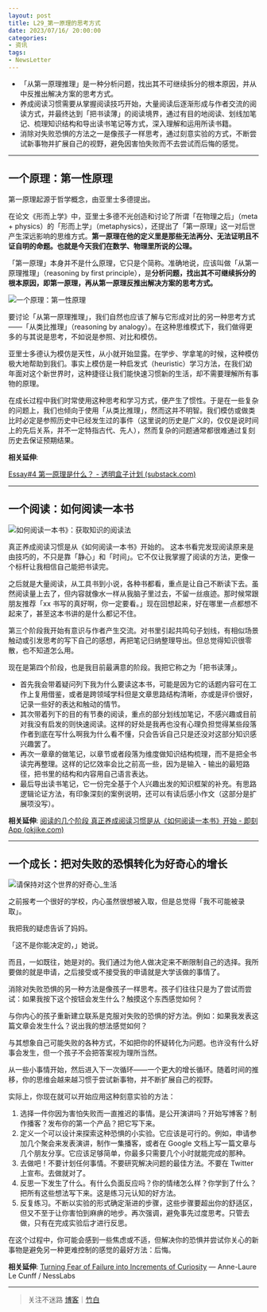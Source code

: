 ```yaml
---
layout: post
title: L29_第一原理的思考方式
date: 2023/07/16/ 20:00:00
categories:
- 资讯
tags:
- NewsLetter
---
```


- 「从第一原理推理」是一种分析问题，找出其不可继续拆分的根本原因，并从中反推出解决方案的思考方式。
- 养成阅读习惯需要从掌握阅读技巧开始，大量阅读后逐渐形成与作者交流的阅读方式，并最终达到「把书读薄」的阅读境界，通过有目的地阅读、划线加笔记、梳理知识结构和导出读书笔记等方式，深入理解和运用所读书籍。
- 消除对失败恐惧的方法之一是像孩子一样思考，通过刻意实验的方式，不断尝试新事物并扩展自己的视野，避免因害怕失败而不去尝试而后悔的感觉。

---

## 一个原理：第一性原理

第一原理起源于哲学概念，由亚里士多德提出。

在论文《形而上学》中，亚里士多德不光创造和讨论了所谓「在物理之后」（meta + physics）的「形而上学」（metaphysics），还提出了「第一原理」这一对后世产生深远影响的思维方式。**第一原理在他的定义里是那些无法再分、无法证明且不证自明的命题。也就是今天我们在数学、物理里所说的公理。**

「第一原理」本身并不是什么原理，它只是个简称。准确地说，应该叫做「从第一原理推理」（reasoning by first principle），是**分析问题，找出其不可继续拆分的根本原因，即第一原理，再从第一原理反推出解决方案的思考方式。**

![一个原理：第一性原理](https://pics.naaln.com/blog/2023-07-16-e386d7.jpeg-basicBlog)

要讨论「从第一原理推理」，我们自然也应该了解与它形成对比的另一种思考方式——「从类比推理」（reasoning by analogy）。在这种思维模式下，我们做得更多的与其说是思考，不如说是参照、对比和模仿。

亚里士多德认为模仿是天性，从小就开始显露。在学步、学拿笔的时候，这种模仿极大地帮助到我们。事实上模仿是一种启发式（heuristic）学习方法，在我们幼年面对这个新世界时，这种捷径让我们能快速习惯新的生活，却不需要理解所有事物的原理。

在成长过程中我们时常使用这种思考和学习方式，便产生了惯性。于是在一些复杂的问题上，我们也倾向于使用「从类比推理」，然而这并不明智。我们模仿或做类比时必定是参照历史中已经发生过的事件（这里说的历史是广义的，仅仅是说时间上的先后关系，并不一定特指古代、先人），然而复杂的问题通常都很难通过复刻历史去保证预期结果。

**相关延伸**:

[Essay#4 第一原理是什么？ - 透明盒子计划 (substack.com)](https://clearbox.substack.com/p/7db)

---

## 一个阅读：如何阅读一本书

![如何阅读一本书》：获取知识的阅读法](https://pics.naaln.com/blog/2023-07-23-9317ac.jpg-basicBlog)

真正养成阅读习惯是从《如何阅读一本书》开始的。
这本书看完发现阅读原来是由技巧的，不只是靠「静心」和「时间」。它不仅让我掌握了阅读的方法，更像一个标杆让我相信自己能把书读完。

之后就是大量阅读，从工具书到小说，各种书都看，重点是让自己不断读下去。虽然阅读量上去了，但内容就像水一样从我脑子里过去，不留一丝痕迹。那时候常跟朋友推荐「xx 书写的真好啊，你一定要看。」现在回想起来，好在哪里一点都想不起来了，甚至这本书讲的是什么都记不住。

第三个阶段我开始有意识与作者产生交流。对书里引起共鸣句子划线，有相似场景触动或引发思考的写下自己的感想，再把笔记归纳整理导出。但总觉得知识很零散，也不知道怎么用。

现在是第四个阶段，也是我目前最满意的阶段。我把它称之为「把书读薄」。

- 首先我会带着疑问列下我为什么要读这本书，可能是因为它的话题内容可在工作上复用借鉴，或者是跨领域学科但是文章思路结构清晰，亦或是评价很好，记录一些好的表达和触动的情节。
- 其次带着列下的目的有节奏的阅读，重点的部分划线加笔记，不感兴趣或目前对我没有启发的则快速阅读。这样的好处是我再也没有心理负担觉得某些段落作者到底在写什么啊我为什么看不懂，只会告诉自己只是还没对这部分知识感兴趣罢了。
- 再次一章章的做笔记，以章节或者段落为维度做知识结构梳理，而不是把全书读完再整理。这样的记忆效率会比之前高一些，因为是输入 - 输出的最短路径，把书里的结构和内容用自己语言表达。
- 最后导出读书笔记，它一份完全基于个人兴趣出发的知识框架的补充。有思路逻辑论证方法，有印象深刻的案例说明，还可以有读后感小作文（这部分是扩展项没写）。

**相关延伸**:
[阅读的几个阶段 真正养成阅读习惯是从《如何阅读一本书》开始 - 即刻App (okjike.com)](https://m.okjike.com/originalPosts/64b5613ff14149eb213374e5?s=eyJ1IjoiNTg1ZjY5MjcwNjI0OTkwMDEyZjQ4MGRhIiwiZCI6MX0%3D)

---

## 一个成长：把对失败的恐惧转化为好奇心的增长

![请保持对这个世界的好奇心_生活](https://pics.naaln.com/blog/2023-07-23-262957.jpeg-basicBlog)

之前报考一个很好的学校，内心虽然很想被入取，但是总觉得「我不可能被录取」。

我把我的疑虑告诉了妈妈。

「这不是你能决定的，」她说。

而且，一如既往，她是对的。我们通过为他人做决定来不断限制自己的选择。我所要做的就是申请，之后接受或不接受我的申请就是大学该做的事情了。

消除对失败恐惧的另一种方法是像孩子一样思考。孩子们往往只是为了尝试而尝试：如果我按下这个按钮会发生什么？触摸这个东西感觉如何？

与你内心的孩子重新建立联系是克服对失败的恐惧的好方法。例如：如果我发表这篇文章会发生什么？说出我的想法感觉如何？

与其想象自己可能失败的各种方式，不如把你的怀疑转化为问题。也许没有什么好事会发生，但一个孩子不会把答案视为理所当然。

从一些小事情开始，然后进入下一次循环——一个更大的增长循环。随着时间的推移，你的思维会越来越习惯于尝试新事物，并不断扩展自己的视野。

实际上，你现在就可以开始应用这种刻意实验的方法：

1. 选择一件你因为害怕失败而一直推迟的事情。是公开演讲吗？开始写博客？制作播客？发布你的第一个产品？把它写下来。
2. 定义一个可以设计来探索这种恐惧的小实验。它应该是可行的。例如，申请参加几个聚会来发表演讲，制作一集播客，或者在 Google 文档上写一篇文章与几个朋友分享。它应该足够简单，你最多只需要几个小时就能完成的那种。
3. 去做吧！不要计划任何事情。不要研究解决问题的最佳方法。不要在 Twitter 上宣布。去做就对了。
4. 反思一下发生了什么。有什么负面反应吗？你的情绪怎么样？你学到了什么？把所有这些想法写下来。这是练习元认知的好方法。
5. 反复练习。不断以实验的形式确定渐进的步骤，这些步骤要超出你的舒适区，但又不至于让你害怕到麻痹的地步。再次强调，避免事先过度思考。只管去做，只有在完成实验后才进行反思。

在这个过程中，你可能会感到一些焦虑或不适，但解决你的恐惧并尝试你关心的新事物是避免另一种更难控制的感觉的最好方法：后悔。

**相关延伸**:
[Turning Fear of Failure into Increments of Curiosity](https://nesslabs.com/fear-of-failure) — Anne-Laure Le Cunff / NessLabs

---

> 关注不迷路 [博客](https://blog.naaln.com/)｜[竹白](https://space.zhubai.love/)
